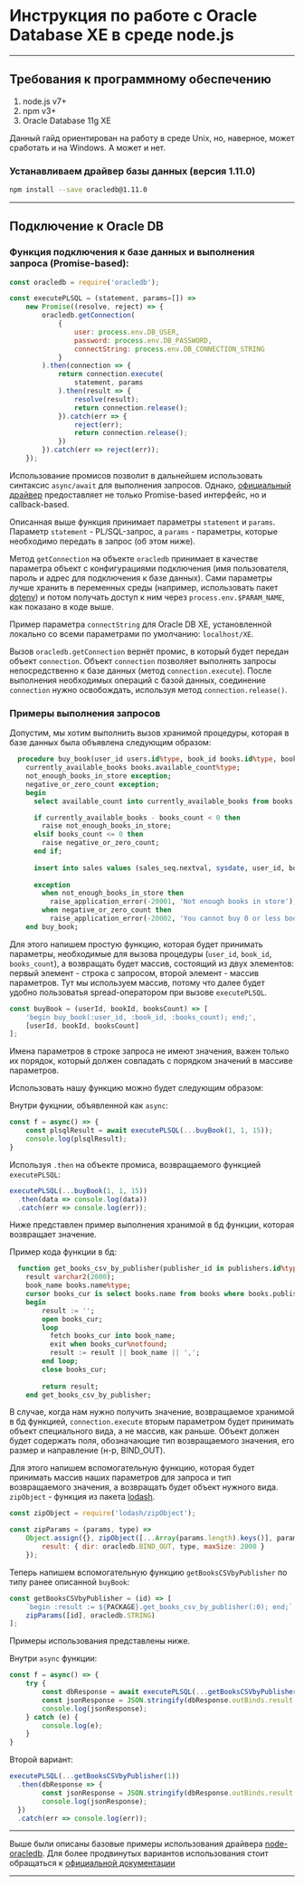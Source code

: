 # Инструкция по работе с Oracle Database XE в среде node.js

------------------

## Требования к программному обеспечению

1. node.js v7+
2. npm v3+
3. Oracle Database 11g XE

Данный гайд ориентирован на работу в среде Unix, но, наверное, может сработать и на Windows. А может и нет.


### Устанавливаем драйвер базы данных (версия 1.11.0)

```bash
npm install --save oracledb@1.11.0
```

-----------------

## Подключение к Oracle DB

### Функция подключения к базе данных и выполнения запроса (Promise-based):

```javascript
const oracledb = require('oracledb');

const executePLSQL = (statement, params=[]) =>
    new Promise((resolve, reject) => {
        oracledb.getConnection(
            {
                user: process.env.DB_USER,
                password: process.env.DB_PASSWORD,
                connectString: process.env.DB_CONNECTION_STRING
            }
        ).then(connection => {
            return connection.execute(
                statement, params
            ).then(result => {
                resolve(result);
                return connection.release();
            }).catch(err => {
                reject(err);
                return connection.release();
            })
        }).catch(err => reject(err));
    });
```

Использование промисов позволит в дальнейшем использовать синтаксис `async/await` для выполнения запросов. Однако, [официальный драйвер](https://github.com/oracle/node-oracledb) предоставляет не только Promise-based интерфейс, но и callback-based.

Описанная выше функция принимает параметры `statement` и `params`. Параметр `statement` - PL/SQL-запрос, а `params` - параметры, которые необходимо передать в запрос (об этом ниже).

Метод `getConnection` на объекте `oracledb` принимает в качестве параметра объект с конфигурациями подключения (имя пользователя, пароль и адрес для подключения к базе данных). Сами параметры лучше хранить в переменных среды (например, использовать пакет [dotenv](https://github.com/motdotla/dotenv)) и потом получать доступ к ним через `process.env.$PARAM_NAME`, как показано в коде выше.

Пример параметра `connectString` для Oracle DB XE, установленной локально со всеми параметрами по умолчанию: `localhost/XE`.

Вызов `oracledb.getConnection` вернёт промис, в который будет передан объект `connection`. Объект `connection` позволяет выполнять запросы непосредственно к базе данных (метод `connection.execute`). После выполнения необходимых операций с базой данных, соединение `connection` нужно освобождать, используя метод `connection.release()`.

### Примеры выполнения запросов

Допустим, мы хотим выполнить вызов хранимой процедуры, которая в базе данных была объявлена следующим образом:

```sql
  procedure buy_book(user_id users.id%type, book_id books.id%type, books_count books.available_count%type) is
    currently_available_books books.available_count%type;
    not_enough_books_in_store exception;
    negative_or_zero_count exception;
    begin
      select available_count into currently_available_books from books where id = book_id;

      if currently_available_books - books_count < 0 then
        raise not_enough_books_in_store;
      elsif books_count <= 0 then
        raise negative_or_zero_count;
      end if;
      
      insert into sales values (sales_seq.nextval, sysdate, user_id, book_id, books_count);
      
      exception
        when not_enough_books_in_store then
          raise_application_error(-20001, 'Not enough books in store');
        when negative_or_zero_count then
          raise_application_error(-20002, 'You cannot buy 0 or less books');
    end buy_book;
```

Для этого напишем простую функцию, которая будет принимать параметры, необходимые для вызова процедуры (`user_id`, `book_id`, `books_count`), а возвращать будет массив, состоящий из двух элементов: первый элемент - строка с запросом, второй элемент - массив параметров. Тут мы используем массив, потому что далее будет удобно пользоватья spread-оператором при вызове `executePLSQL`.

```javascript
const buyBook = (userId, bookId, booksCount) => [
    'begin buy_book(:user_id, :book_id, :books_count); end;',
    [userId, bookId, booksCount]
];
```

Имена параметров в строке запроса не имеют значения, важен только их порядок, который должен совпадать с порядком значений в массиве параметров.

Использовать нашу функцию можно будет следующим образом:

Внутри фукцнии, объявленной как `async`:

```javascript
const f = async() => {
    const plsqlResult = await executePLSQL(...buyBook(1, 1, 15));
    console.log(plsqlResult);
}
```

Используя `.then` на объекте промиса, возвращаемого функцией `executePLSQL`:

```javascript
executePLSQL(...buyBook(1, 1, 15))
  .then(data => console.log(data))
  .catch(err => console.log(err));
```

Ниже представлен пример выполнения хранимой в бд функции, которая возвращает значение.

Пример кода функции в бд:

```sql
  function get_books_csv_by_publisher(publisher_id in publishers.id%type) return varchar2 as
    result varchar2(2000);
    book_name books.name%type;
    cursor books_cur is select books.name from books where books.publisher_id = publisher_id;
    begin
        result := '';
        open books_cur;
        loop
          fetch books_cur into book_name;
          exit when books_cur%notfound;
          result := result || book_name || ',';
        end loop;
        close books_cur;
        
        return result;
    end get_books_csv_by_publisher;
```

В случае, когда нам нужно получить значение, возвращаемое хранимой в бд функцией, `connection.execute` вторым параметром будет принимать объект специального вида, а не массив, как раньше. Объект должен будет содержать поля, обозначающие тип возвращаемого значения, его размер и направление (н-р, BIND_OUT). 

Для этого напишем вспомогательную функцию, которая будет принимать массив наших параметров для запроса и тип возвращаемого значения, а возвращать будет объект нужного вида. `zipObject` - функция из пакета [lodash](https://github.com/lodash/lodash).

```javascript
const zipObject = require('lodash/zipObject');

const zipParams = (params, type) =>
    Object.assign({}, zipObject([...Array(params.length).keys()], params), {
        result: { dir: oracledb.BIND_OUT, type, maxSize: 2000 }
    });
```

Теперь напишем вспомогательную функцию `getBooksCSVbyPublisher` по типу ранее описанной `buyBook`:

```javascript
const getBooksCSVbyPublisher = (id) => [
    `begin :result := ${PACKAGE}.get_books_csv_by_publisher(:0); end;`,
    zipParams([id], oracledb.STRING)
];
```

Примеры использования представлены ниже.

Внутри `async` функции:

```javascript
const f = async() => {
    try {
        const dbResponse = await executePLSQL(...getBooksCSVbyPublisher(1));
        const jsonResponse = JSON.stringify(dbResponse.outBinds.result.slice(0, -1));
        console.log(jsonResponse);
    } catch (e) {
        console.log(e);
    }
}
```

Второй вариант:

```javascript
executePLSQL(...getBooksCSVbyPublisher(1))
  .then(dbResponse => {
        const jsonResponse = JSON.stringify(dbResponse.outBinds.result.slice(0, -1));
        console.log(jsonResponse);
  })
  .catch(err => console.log(err));
```

-------------------------

Выше были описаны базовые примеры использования драйвера [node-oracledb](https://github.com/oracle/node-oracledb). Для более продвинутых вариантов использования стоит обращаться к [официальной документации](https://github.com/oracle/node-oracledb/blob/master/doc/api.md)

----------------------
